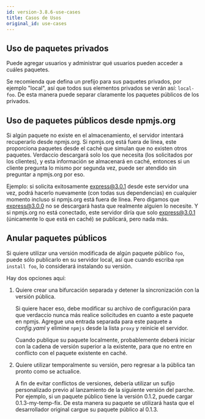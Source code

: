 ```yaml
---
id: version-3.8.6-use-cases
title: Casos de Usos
original_id: use-cases
---
```

## Uso de paquetes privados

Puede agregar usuarios y administrar qué usuarios pueden acceder a cuáles paquetes.

Se recomienda que defina un prefijo para sus paquetes privados, por ejemplo "local", así que todos sus elementos privados se verán así: `local-foo`. De esta manera puede separar claramente los paquetes públicos de los privados.

## Uso de paquetes públicos desde npmjs.org

Si algún paquete no existe en el almacenamiento, el servidor intentará recuperarlo desde npmjs.org. Si npmjs.org está fuera de línea, este proporciona paquetes desde el caché que simulan que no existen otros paquetes. Verdaccio descargará solo los que necesita (los solicitados por los clientes), y esta información se almacenará en caché, entonces si un cliente pregunta lo mismo por segunda vez, puede ser atendido sin preguntar a npmjs.org por eso.

Ejemplo: si solicita exitosamente express@3.0.1 desde este servidor una vez, podrá hacerlo nuevamente (con todas sus dependencias) en cualquier momento incluso si npmjs.org está fuera de línea. Pero digamos que express@3.0.0 no se descargará hasta que realmente alguien lo necesite. Y si npmjs.org no está conectado, este servidor diría que solo express@3.0.1 (únicamente lo que está en caché) se publicará, pero nada más.

## Anular paquetes públicos

Si quiere utilizar una versión modificada de algún paquete público `foo`, puede sólo publicarlo en su servidor local, así que cuando escriba `npm install foo`, lo considerará instalando su versión.

Hay dos opciones aquí:

1. Quiere crear una bifurcación separada y detener la sincronización con la versión pública.
    
    Si quiere hacer eso, debe modificar su archivo de configuración para que verdaccio nunca más realice solicitudes en cuanto a este paquete en npmjs. Agregue una entrada separada para este paquete a *config.yaml* y elimine `npmjs` desde la lista `proxy` y reinicie el servidor.
    
    Cuando publique su paquete localmente, probablemente deberá iniciar con la cadena de versión superior a la existente, para que no entre en conflicto con el paquete existente en caché.

2. Quiere utilizar temporalmente su versión, pero regresar a la pública tan pronto como se actualice.
    
    A fin de evitar conflictos de versiones, debería utilizar un sufijo personalizado previo al lanzamiento de la siguiente versión del parche. Por ejemplo, si un paquete público tiene la versión 0.1.2, puede cargar 0.1.3-my-temp-fix. De esta manera su paquete se utilizará hasta que el desarrollador original cargue su paquete público al 0.1.3.